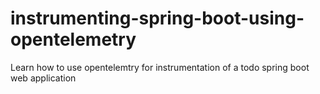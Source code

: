 # instrumenting-spring-boot-using-opentelemetry
Learn how to use opentelemtry for instrumentation of a todo spring boot web application 
